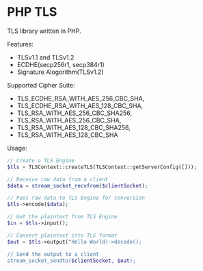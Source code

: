 # PHP TLS

TLS library written in PHP.

Features:
  - TLSv1.1 and TLSv1.2
  - ECDHE(secp256r1, secp384r1)
  - Signature Alogorithm(TLSv1.2)

Supported Cipher Suite:
  - TLS_ECDHE_RSA_WITH_AES_256_CBC_SHA,
  - TLS_ECDHE_RSA_WITH_AES_128_CBC_SHA,
  - TLS_RSA_WITH_AES_256_CBC_SHA256,
  - TLS_RSA_WITH_AES_256_CBC_SHA,
  - TLS_RSA_WITH_AES_128_CBC_SHA256,
  - TLS_RSA_WITH_AES_128_CBC_SHA

Usage:

```php
// Create a TLS Engine
$tls = TLSContext::createTLS(TLSContext::getServerConfig([]));

// Receive raw data from a client
$data = stream_socket_recvfrom($clientSocket);

// Pass raw data to TLS Engine for conversion
$tls->encode($data);

// Get the plaintext from TLS Engine
$in = $tls->input();

// Convert plaintext into TLS format
$out = $tls->output("Hello World)->decode();

// Send the output to a client
stream_socket_sendto($clientSocket, $out);

```
